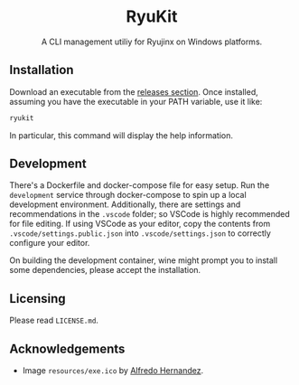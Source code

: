 <div align="center">
    <h1>RyuKit</h1>
    <p>A CLI management utiliy for Ryujinx on Windows platforms.</p>
</div>

## Installation

Download an executable from the
[releases section](https://github.com/A-2-4-8-5-10-9-7-3-6-1/ryukit/releases).
Once installed, assuming you have the executable in your PATH variable, use it
like:

```sh
ryukit
```

In particular, this command will display the help information.

## Development

There's a Dockerfile and docker-compose file for easy setup. Run the
`development` service through docker-compose to spin up a local development
environment. Additionally, there are settings and recommendations in the
`.vscode` folder; so VSCode is highly recommended for file editing. If using
VSCode as your editor, copy the contents from `.vscode/settings.public.json`
into `.vscode/settings.json` to correctly configure your editor.

On building the development container, wine might prompt you to install some
dependencies, please accept the installation.

## Licensing

Please read `LICENSE.md`.

## Acknowledgements

- Image `resources/exe.ico` by
  [Alfredo Hernandez](https://www.alfredocreates.com).
